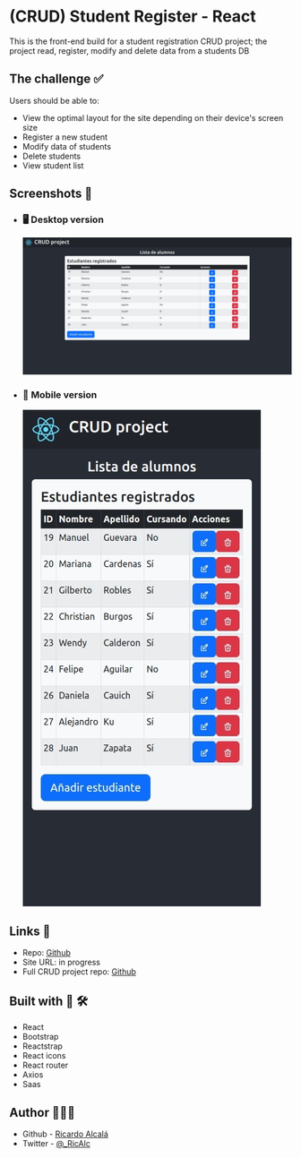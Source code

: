 # (CRUD) Student Register - React

This is the front-end build for a student registration CRUD project; the project read, register, modify and delete data from a students DB

## The challenge ✅

Users should be able to:

- View the optimal layout for the site depending on their device's screen size
- Register a new student
- Modify data of students
- Delete students
- View student list

## Screenshots 📸

- ### 🖥️ Desktop version
  ![img](./screenshots/desktop.jpeg)
- ### 📱 Mobile version
  ![img](./screenshots/mobile.jpeg)

## Links 🔗

- Repo: [Github](https://github.com/RicAlc/students-crud-react)
- Site URL: in progress
- Full CRUD project repo: [Github](https://github.com/RicAlc/students-crud)

## Built with 🧰 🛠️

- React
- Bootstrap
- Reactstrap
- React icons
- React router
- Axios
- Saas

## Author 🧑🏽‍💻

- Github - [Ricardo Alcalá](https://www.github.com/RicAlc)
- Twitter - [@\_RicAlc](https://twitter.com/_RicAlc)

